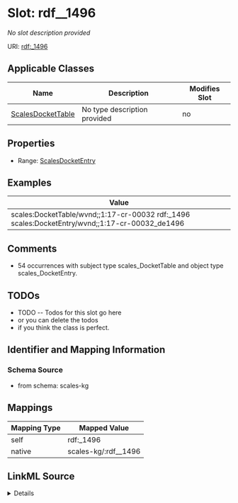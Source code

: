 

# Slot: rdf__1496


_No slot description provided_





URI: [rdf:_1496](http://www.w3.org/1999/02/22-rdf-syntax-ns#_1496)



<!-- no inheritance hierarchy -->





## Applicable Classes

| Name | Description | Modifies Slot |
| --- | --- | --- |
| [ScalesDocketTable](../classes/ScalesDocketTable.md) | No type description provided |  no  |







## Properties

* Range: [ScalesDocketEntry](../classes/ScalesDocketEntry.md)






## Examples

| Value |
| --- |
| scales:DocketTable/wvnd;;1:17-cr-00032 rdf:_1496 scales:DocketEntry/wvnd;;1:17-cr-00032_de1496 |

## Comments

* 54 occurrences with subject type scales_DocketTable and object type scales_DocketEntry.

## TODOs

* TODO -- Todos for this slot go here
* or you can delete the todos
* if you think the class is perfect.

## Identifier and Mapping Information







### Schema Source


* from schema: scales-kg




## Mappings

| Mapping Type | Mapped Value |
| ---  | ---  |
| self | rdf:_1496 |
| native | scales-kg/:rdf__1496 |




## LinkML Source

<details>
```yaml
name: rdf__1496
description: No slot description provided
todos:
- TODO -- Todos for this slot go here
- or you can delete the todos
- if you think the class is perfect.
comments:
- 54 occurrences with subject type scales_DocketTable and object type scales_DocketEntry.
examples:
- value: scales:DocketTable/wvnd;;1:17-cr-00032 rdf:_1496 scales:DocketEntry/wvnd;;1:17-cr-00032_de1496
from_schema: scales-kg
rank: 1000
slot_uri: rdf:_1496
alias: rdf__1496
domain_of:
- scales_DocketTable
range: scales_DocketEntry

```
</details>